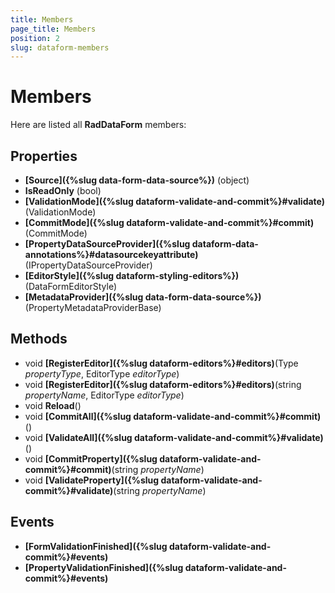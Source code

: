 ```yaml
---
title: Members
page_title: Members
position: 2
slug: dataform-members
---
```


# Members

Here are listed all **RadDataForm** members:

## Properties

- **[Source]({%slug data-form-data-source%})** (object)
- **IsReadOnly** (bool)
- **[ValidationMode]({%slug dataform-validate-and-commit%}#validate)** (ValidationMode)
- **[CommitMode]({%slug dataform-validate-and-commit%}#commit)** (CommitMode)
- **[PropertyDataSourceProvider]({%slug dataform-data-annotations%}#datasourcekeyattribute)** (IPropertyDataSourceProvider)
- **[EditorStyle]({%slug dataform-styling-editors%})** (DataFormEditorStyle)
- **[MetadataProvider]({%slug data-form-data-source%})** (PropertyMetadataProviderBase)

## Methods

- void **[RegisterEditor]({%slug dataform-editors%}#editors)**(Type *propertyType*, EditorType *editorType*)
- void **[RegisterEditor]({%slug dataform-editors%}#editors)**(string *propertyName*, EditorType *editorType*)
- void **Reload**()
- void **[CommitAll]({%slug dataform-validate-and-commit%}#commit)**()
- void **[ValidateAll]({%slug dataform-validate-and-commit%}#validate)**()
- void **[CommitProperty]({%slug dataform-validate-and-commit%}#commit)**(string *propertyName*)
- void **[ValidateProperty]({%slug dataform-validate-and-commit%}#validate)**(string *propertyName*)

## Events

- **[FormValidationFinished]({%slug dataform-validate-and-commit%}#events)**
- **[PropertyValidationFinished]({%slug dataform-validate-and-commit%}#events)**
